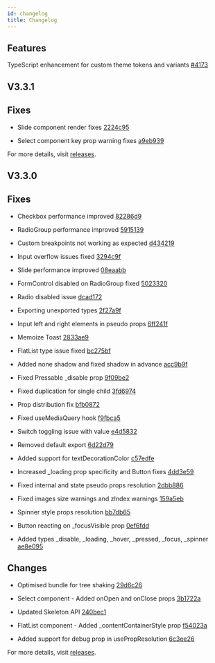 ```yaml
---
id: changelog
title: Changelog
---
```


## Features

TypeScript enhancement for custom theme tokens and variants [#4173](https://github.com/GeekyAnts/NativeBase/pull/4173)

## V3.3.1

## Fixes

- Slide component render fixes [2224c95](https://github.com/GeekyAnts/NativeBase/commit/2224c95dfaad27c68cbbb59ee275bb803273a39e)

- Select component key prop warning fixes [a9eb939](https://github.com/GeekyAnts/NativeBase/commit/a9eb939cae207e30fae9eec802c9d9bcf3b99d88)

For more details, visit [releases](https://github.com/GeekyAnts/NativeBase/releases/tag/v3.3.1).

## V3.3.0

## Fixes

- Checkbox performance improved [82286d9](https://github.com/GeekyAnts/NativeBase/commit/82286d992134477a99f320eb067497f89cf633f9)

- RadioGroup performance improved [5915139](https://github.com/GeekyAnts/NativeBase/commit/591513997b45022e96fb2d4c83196f911645b453)

- Custom breakpoints not working as expected [d434219](https://github.com/GeekyAnts/NativeBase/commit/d434219625a724d99b9e60fe800bf7481699b01b)

- Input overflow issues fixed [3294c9f](https://github.com/GeekyAnts/NativeBase/commit/3294c9fc142d1218c95a4ae49a2c4e412ae35601)

- Slide performance improved [08eaabb](https://github.com/GeekyAnts/NativeBase/commit/08eaabb1a21458c7d7b3464b414f5ccf31d0c662)

- FormControl disabled on RadioGroup fixed [5023320](https://github.com/GeekyAnts/NativeBase/commit/5023320d034c835e96753372f45b48b022a5aec7)

- Radio disabled issue [dcad172](https://github.com/GeekyAnts/NativeBase/commit/dcad172ad1413995675c86855a0f365cd5ad91e9)

- Exporting unexported types [2f27a9f](https://github.com/GeekyAnts/NativeBase/commit/2f27a9fc40f3e787b9c033755a12e3689068a3b1)

- Input left and right elements in pseudo props [6ff241f](https://github.com/GeekyAnts/NativeBase/commit/6ff241f697dd3c7c7b9bd41a56a511c5bb24f568)

- Memoize Toast [2833ae9](https://github.com/GeekyAnts/NativeBase/commit/2833ae95ba194fa73b5aabfddc84a0ad57f22e35)

- FlatList type issue fixed [bc275bf](https://github.com/GeekyAnts/NativeBase/commit/bc275bf5a9be81758d4bc5163299f2bb3ab2fc06)

- Added none shadow and fixed shadow in advance [acc9b9f](https://github.com/GeekyAnts/NativeBase/commit/acc9b9fb4fbedaf25ea68a976e20bbf219c0328a)

- Fixed Pressable \_disable prop [9f09be2](https://github.com/GeekyAnts/NativeBase/commit/9f09be2bcc291c4cf833d99e8cba9802870cf1ba)

- Fixed duplication for single child [3fd6974](https://github.com/GeekyAnts/NativeBase/commit/3fd69746f5971e43c781536534e16638d15e6656)

- Prop distribution fix [bfb0872](https://github.com/GeekyAnts/NativeBase/commit/bfb08727a3da06c62b94c6503e5e05d5c3c7e5d3)

- Fixed useMediaQuery hook [f9fbca5](https://github.com/GeekyAnts/NativeBase/commit/f9fbca53a9039d470f6d11511a4660a13cc37dbc)

- Switch toggling issue with value [e4d5832](https://github.com/GeekyAnts/NativeBase/commit/e4d5832ff553fc41104295e0e7639a184e1c9988)

- Removed default export [6d22d79](https://github.com/GeekyAnts/NativeBase/commit/6d22d794a85bfb748cc7fc338e7d09df21dcff59)

- Added support for textDecorationColor [c57edfe](https://github.com/GeekyAnts/NativeBase/commit/c57edfee0541beb23febebecdb05e05af5590ae6)

- Increased \_loading prop specificity and Button fixes [4dd3e59](https://github.com/GeekyAnts/NativeBase/commit/4dd3e5973e32f6038002aef85959d4c83a683d1b)

- Fixed internal and state pseudo props resolution [2dbb886](https://github.com/GeekyAnts/NativeBase/commit/2dbb886191d3f43842c9d028775f79da6f963766)

- Fixed images size warnings and zIndex warnings [159a5eb](https://github.com/GeekyAnts/NativeBase/commit/159a5ebfa6bb2ae90e348998d2b644a495e174dc)

- Spinner style props resolution [bb7db65](https://github.com/GeekyAnts/NativeBase/commit/bb7db6552395adf316a6111965e3a0a05f372967)

- Button reacting on \_focusVisible prop [0ef6fdd](https://github.com/GeekyAnts/NativeBase/commit/0ef6fdd246bf295daef3305526096a8834f32b04)

- Added types \_disable, \_loading, \_hover, \_pressed, \_focus, \_spinner [ae8e095](https://github.com/GeekyAnts/NativeBase/commit/ae8e095808996455cc3f9529c57ecacf3cc19deb)

## Changes

- Optimised bundle for tree shaking [29d6c26](https://github.com/GeekyAnts/NativeBase/commit/29d6c26bf94ef3e610aa19e7289dd904967969aa)

- Select component - Added onOpen and onClose props [3b1722a](https://github.com/GeekyAnts/NativeBase/commit/3b1722a81c78583cf517f4929d76e16f290f01eb)

- Updated Skeleton API [240bec1](https://github.com/GeekyAnts/NativeBase/commit/240bec180fb0890499bfe8f3c4cfe119d3136b77)

- FlatList component - Added \_contentContainerStyle prop [f54023a](https://github.com/GeekyAnts/NativeBase/commit/f54023a414a6c46e3612286a37569994177eb02a)

- Added support for debug prop in usePropResolution [6c3ee26](https://github.com/GeekyAnts/NativeBase/commit/6c3ee262334847561b8c86f90e0e4f36697d7ffc)

For more details, visit [releases](https://github.com/GeekyAnts/NativeBase/releases/tag/v3.3.0).
